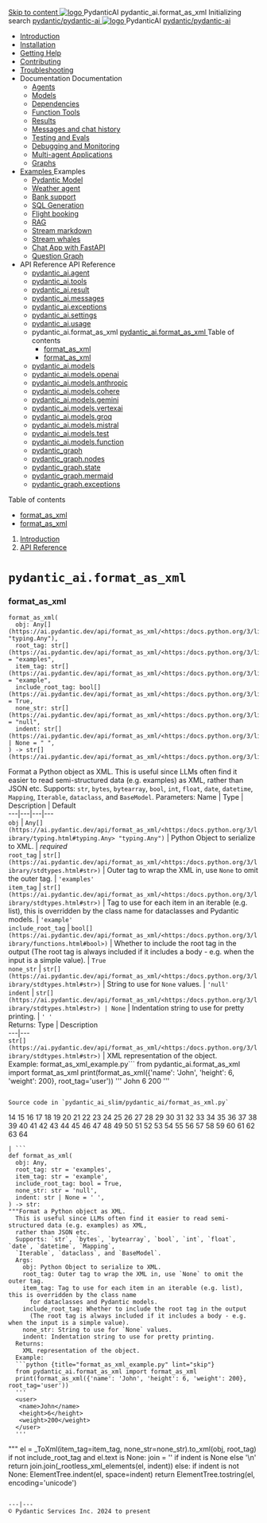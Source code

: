[ Skip to content ](https://ai.pydantic.dev/api/format_as_xml/<#pydantic_aiformat_as_xml>)
[ ![logo](https://ai.pydantic.dev/img/logo-white.svg) ](https://ai.pydantic.dev/api/format_as_xml/<../..> "PydanticAI")
PydanticAI 
pydantic_ai.format_as_xml 
Initializing search 
[ pydantic/pydantic-ai  ](https://ai.pydantic.dev/api/format_as_xml/<https:/github.com/pydantic/pydantic-ai> "Go to repository")
[ ![logo](https://ai.pydantic.dev/img/logo-white.svg) ](https://ai.pydantic.dev/api/format_as_xml/<../..> "PydanticAI") PydanticAI 
[ pydantic/pydantic-ai  ](https://ai.pydantic.dev/api/format_as_xml/<https:/github.com/pydantic/pydantic-ai> "Go to repository")
  * [ Introduction  ](https://ai.pydantic.dev/api/format_as_xml/<../..>)
  * [ Installation  ](https://ai.pydantic.dev/api/format_as_xml/install/>)
  * [ Getting Help  ](https://ai.pydantic.dev/api/format_as_xml/help/>)
  * [ Contributing  ](https://ai.pydantic.dev/api/format_as_xml/contributing/>)
  * [ Troubleshooting  ](https://ai.pydantic.dev/api/format_as_xml/troubleshooting/>)
  * Documentation  Documentation 
    * [ Agents  ](https://ai.pydantic.dev/api/format_as_xml/agents/>)
    * [ Models  ](https://ai.pydantic.dev/api/format_as_xml/models/>)
    * [ Dependencies  ](https://ai.pydantic.dev/api/format_as_xml/dependencies/>)
    * [ Function Tools  ](https://ai.pydantic.dev/api/format_as_xml/tools/>)
    * [ Results  ](https://ai.pydantic.dev/api/format_as_xml/results/>)
    * [ Messages and chat history  ](https://ai.pydantic.dev/api/format_as_xml/message-history/>)
    * [ Testing and Evals  ](https://ai.pydantic.dev/api/format_as_xml/testing-evals/>)
    * [ Debugging and Monitoring  ](https://ai.pydantic.dev/api/format_as_xml/logfire/>)
    * [ Multi-agent Applications  ](https://ai.pydantic.dev/api/format_as_xml/multi-agent-applications/>)
    * [ Graphs  ](https://ai.pydantic.dev/api/format_as_xml/graph/>)
  * [ Examples  ](https://ai.pydantic.dev/api/format_as_xml/examples/>)
Examples 
    * [ Pydantic Model  ](https://ai.pydantic.dev/api/format_as_xml/examples/pydantic-model/>)
    * [ Weather agent  ](https://ai.pydantic.dev/api/format_as_xml/examples/weather-agent/>)
    * [ Bank support  ](https://ai.pydantic.dev/api/format_as_xml/examples/bank-support/>)
    * [ SQL Generation  ](https://ai.pydantic.dev/api/format_as_xml/examples/sql-gen/>)
    * [ Flight booking  ](https://ai.pydantic.dev/api/format_as_xml/examples/flight-booking/>)
    * [ RAG  ](https://ai.pydantic.dev/api/format_as_xml/examples/rag/>)
    * [ Stream markdown  ](https://ai.pydantic.dev/api/format_as_xml/examples/stream-markdown/>)
    * [ Stream whales  ](https://ai.pydantic.dev/api/format_as_xml/examples/stream-whales/>)
    * [ Chat App with FastAPI  ](https://ai.pydantic.dev/api/format_as_xml/examples/chat-app/>)
    * [ Question Graph  ](https://ai.pydantic.dev/api/format_as_xml/examples/question-graph/>)
  * API Reference  API Reference 
    * [ pydantic_ai.agent  ](https://ai.pydantic.dev/api/format_as_xml/<../agent/>)
    * [ pydantic_ai.tools  ](https://ai.pydantic.dev/api/format_as_xml/<../tools/>)
    * [ pydantic_ai.result  ](https://ai.pydantic.dev/api/format_as_xml/<../result/>)
    * [ pydantic_ai.messages  ](https://ai.pydantic.dev/api/format_as_xml/<../messages/>)
    * [ pydantic_ai.exceptions  ](https://ai.pydantic.dev/api/format_as_xml/<../exceptions/>)
    * [ pydantic_ai.settings  ](https://ai.pydantic.dev/api/format_as_xml/<../settings/>)
    * [ pydantic_ai.usage  ](https://ai.pydantic.dev/api/format_as_xml/<../usage/>)
    * pydantic_ai.format_as_xml  [ pydantic_ai.format_as_xml  ](https://ai.pydantic.dev/api/format_as_xml/<./>) Table of contents 
      * [ format_as_xml  ](https://ai.pydantic.dev/api/format_as_xml/<#pydantic_ai.format_as_xml>)
      * [ format_as_xml  ](https://ai.pydantic.dev/api/format_as_xml/<#pydantic_ai.format_as_xml.format_as_xml>)
    * [ pydantic_ai.models  ](https://ai.pydantic.dev/api/format_as_xml/<../models/base/>)
    * [ pydantic_ai.models.openai  ](https://ai.pydantic.dev/api/format_as_xml/<../models/openai/>)
    * [ pydantic_ai.models.anthropic  ](https://ai.pydantic.dev/api/format_as_xml/<../models/anthropic/>)
    * [ pydantic_ai.models.cohere  ](https://ai.pydantic.dev/api/format_as_xml/<../models/cohere/>)
    * [ pydantic_ai.models.gemini  ](https://ai.pydantic.dev/api/format_as_xml/<../models/gemini/>)
    * [ pydantic_ai.models.vertexai  ](https://ai.pydantic.dev/api/format_as_xml/<../models/vertexai/>)
    * [ pydantic_ai.models.groq  ](https://ai.pydantic.dev/api/format_as_xml/<../models/groq/>)
    * [ pydantic_ai.models.mistral  ](https://ai.pydantic.dev/api/format_as_xml/<../models/mistral/>)
    * [ pydantic_ai.models.test  ](https://ai.pydantic.dev/api/format_as_xml/<../models/test/>)
    * [ pydantic_ai.models.function  ](https://ai.pydantic.dev/api/format_as_xml/<../models/function/>)
    * [ pydantic_graph  ](https://ai.pydantic.dev/api/format_as_xml/<../pydantic_graph/graph/>)
    * [ pydantic_graph.nodes  ](https://ai.pydantic.dev/api/format_as_xml/<../pydantic_graph/nodes/>)
    * [ pydantic_graph.state  ](https://ai.pydantic.dev/api/format_as_xml/<../pydantic_graph/state/>)
    * [ pydantic_graph.mermaid  ](https://ai.pydantic.dev/api/format_as_xml/<../pydantic_graph/mermaid/>)
    * [ pydantic_graph.exceptions  ](https://ai.pydantic.dev/api/format_as_xml/<../pydantic_graph/exceptions/>)


Table of contents 
  * [ format_as_xml  ](https://ai.pydantic.dev/api/format_as_xml/<#pydantic_ai.format_as_xml>)
  * [ format_as_xml  ](https://ai.pydantic.dev/api/format_as_xml/<#pydantic_ai.format_as_xml.format_as_xml>)


  1. [ Introduction  ](https://ai.pydantic.dev/api/format_as_xml/<../..>)
  2. [ API Reference  ](https://ai.pydantic.dev/api/format_as_xml/<../agent/>)


# `pydantic_ai.format_as_xml`
###  format_as_xml
```
format_as_xml(
  obj: Any[](https://ai.pydantic.dev/api/format_as_xml/<https:/docs.python.org/3/library/typing.html#typing.Any> "typing.Any"),
  root_tag: str[](https://ai.pydantic.dev/api/format_as_xml/<https:/docs.python.org/3/library/stdtypes.html#str>) = "examples",
  item_tag: str[](https://ai.pydantic.dev/api/format_as_xml/<https:/docs.python.org/3/library/stdtypes.html#str>) = "example",
  include_root_tag: bool[](https://ai.pydantic.dev/api/format_as_xml/<https:/docs.python.org/3/library/functions.html#bool>) = True,
  none_str: str[](https://ai.pydantic.dev/api/format_as_xml/<https:/docs.python.org/3/library/stdtypes.html#str>) = "null",
  indent: str[](https://ai.pydantic.dev/api/format_as_xml/<https:/docs.python.org/3/library/stdtypes.html#str>) | None = " ",
) -> str[](https://ai.pydantic.dev/api/format_as_xml/<https:/docs.python.org/3/library/stdtypes.html#str>)

```

Format a Python object as XML.
This is useful since LLMs often find it easier to read semi-structured data (e.g. examples) as XML, rather than JSON etc.
Supports: `str`, `bytes`, `bytearray`, `bool`, `int`, `float`, `date`, `datetime`, `Mapping`, `Iterable`, `dataclass`, and `BaseModel`.
Parameters:
Name | Type | Description | Default  
---|---|---|---  
`obj` |  `Any[](https://ai.pydantic.dev/api/format_as_xml/<https:/docs.python.org/3/library/typing.html#typing.Any> "typing.Any")` |  Python Object to serialize to XML. |  _required_  
`root_tag` |  `str[](https://ai.pydantic.dev/api/format_as_xml/<https:/docs.python.org/3/library/stdtypes.html#str>)` |  Outer tag to wrap the XML in, use `None` to omit the outer tag. |  `'examples'`  
`item_tag` |  `str[](https://ai.pydantic.dev/api/format_as_xml/<https:/docs.python.org/3/library/stdtypes.html#str>)` |  Tag to use for each item in an iterable (e.g. list), this is overridden by the class name for dataclasses and Pydantic models. |  `'example'`  
`include_root_tag` |  `bool[](https://ai.pydantic.dev/api/format_as_xml/<https:/docs.python.org/3/library/functions.html#bool>)` |  Whether to include the root tag in the output (The root tag is always included if it includes a body - e.g. when the input is a simple value). |  `True`  
`none_str` |  `str[](https://ai.pydantic.dev/api/format_as_xml/<https:/docs.python.org/3/library/stdtypes.html#str>)` |  String to use for `None` values. |  `'null'`  
`indent` |  `str[](https://ai.pydantic.dev/api/format_as_xml/<https:/docs.python.org/3/library/stdtypes.html#str>) | None` |  Indentation string to use for pretty printing. |  `' '`  
Returns:
Type | Description  
---|---  
`str[](https://ai.pydantic.dev/api/format_as_xml/<https:/docs.python.org/3/library/stdtypes.html#str>)` |  XML representation of the object.  
Example: 
format_as_xml_example.py```
from pydantic_ai.format_as_xml import format_as_xml
print(format_as_xml({'name': 'John', 'height': 6, 'weight': 200}, root_tag='user'))
'''
<user>
 <name>John</name>
 <height>6</height>
 <weight>200</weight>
</user>
'''

```

Source code in `pydantic_ai_slim/pydantic_ai/format_as_xml.py`
```
14
15
16
17
18
19
20
21
22
23
24
25
26
27
28
29
30
31
32
33
34
35
36
37
38
39
40
41
42
43
44
45
46
47
48
49
50
51
52
53
54
55
56
57
58
59
60
61
62
63
64
```
| ```
def format_as_xml(
  obj: Any,
  root_tag: str = 'examples',
  item_tag: str = 'example',
  include_root_tag: bool = True,
  none_str: str = 'null',
  indent: str | None = ' ',
) -> str:
"""Format a Python object as XML.
  This is useful since LLMs often find it easier to read semi-structured data (e.g. examples) as XML,
  rather than JSON etc.
  Supports: `str`, `bytes`, `bytearray`, `bool`, `int`, `float`, `date`, `datetime`, `Mapping`,
  `Iterable`, `dataclass`, and `BaseModel`.
  Args:
    obj: Python Object to serialize to XML.
    root_tag: Outer tag to wrap the XML in, use `None` to omit the outer tag.
    item_tag: Tag to use for each item in an iterable (e.g. list), this is overridden by the class name
      for dataclasses and Pydantic models.
    include_root_tag: Whether to include the root tag in the output
      (The root tag is always included if it includes a body - e.g. when the input is a simple value).
    none_str: String to use for `None` values.
    indent: Indentation string to use for pretty printing.
  Returns:
    XML representation of the object.
  Example:
  ```python {title="format_as_xml_example.py" lint="skip"}
  from pydantic_ai.format_as_xml import format_as_xml
  print(format_as_xml({'name': 'John', 'height': 6, 'weight': 200}, root_tag='user'))
  '''
  <user>
   <name>John</name>
   <height>6</height>
   <weight>200</weight>
  </user>
  '''
  ```
  """
  el = _ToXml(item_tag=item_tag, none_str=none_str).to_xml(obj, root_tag)
  if not include_root_tag and el.text is None:
    join = '' if indent is None else '\n'
    return join.join(_rootless_xml_elements(el, indent))
  else:
    if indent is not None:
      ElementTree.indent(el, space=indent)
    return ElementTree.tostring(el, encoding='unicode')

```
  
---|---  
© Pydantic Services Inc. 2024 to present 
